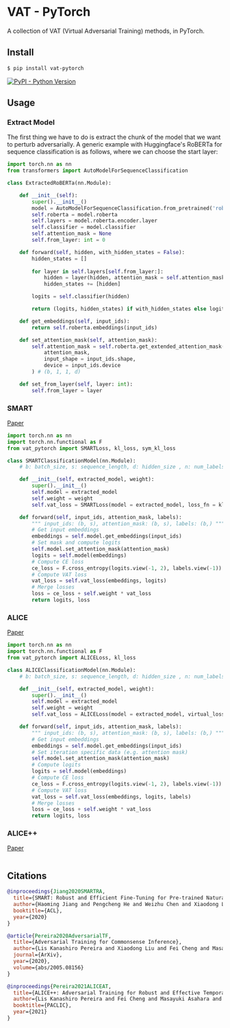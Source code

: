 
# VAT - PyTorch

A collection of VAT (Virtual Adversarial Training) methods, in PyTorch.

## Install

```bash
$ pip install vat-pytorch
```

[![PyPI - Python Version](https://img.shields.io/pypi/v/vat-pytorch?style=flat&colorA=0f0f0f&colorB=0f0f0f)](https://pypi.org/project/vat-pytorch/) 


## Usage 

### Extract Model
The first thing we have to do is extract the chunk of the model that we want to perturb adversarially. A generic example with Huggingface's RoBERTa for sequence classification is as follows, where we can choose the start layer: 

```py 
import torch.nn as nn 
from transformers import AutoModelForSequenceClassification

class ExtractedRoBERTa(nn.Module):

    def __init__(self):
        super().__init__()
        model = AutoModelForSequenceClassification.from_pretrained('roberta-base')
        self.roberta = model.roberta
        self.layers = model.roberta.encoder.layer  
        self.classifier = model.classifier 
        self.attention_mask = None 
        self.from_layer: int = 0 

    def forward(self, hidden, with_hidden_states = False):
        hidden_states = [] 
        
        for layer in self.layers[self.from_layer:]:
            hidden = layer(hidden, attention_mask = self.attention_mask)[0]
            hidden_states += [hidden]

        logits = self.classifier(hidden)

        return (logits, hidden_states) if with_hidden_states else logits 

    def get_embeddings(self, input_ids):
        return self.roberta.embeddings(input_ids)

    def set_attention_mask(self, attention_mask):
        self.attention_mask = self.roberta.get_extended_attention_mask(
            attention_mask, 
            input_shape = input_ids.shape, 
            device = input_ids.device
        ) # (b, 1, 1, d) 

    def set_from_layer(self, layer: int):
        self.from_layer = layer 
```

### SMART 

<a href="https://aclanthology.org/2020.acl-main.197/">Paper</a>

```py
import torch.nn as nn  
import torch.nn.functional as F 
from vat_pytorch import SMARTLoss, kl_loss, sym_kl_loss

class SMARTClassificationModel(nn.Module):
    # b: batch_size, s: sequence_length, d: hidden_size , n: num_labels

    def __init__(self, extracted_model, weight):
        super().__init__()
        self.model = extracted_model 
        self.weight = weight
        self.vat_loss = SMARTLoss(model = extracted_model, loss_fn = kl_loss, loss_last_fn = sym_kl_loss)

    def forward(self, input_ids, attention_mask, labels):
        """ input_ids: (b, s), attention_mask: (b, s), labels: (b,) """
        # Get input embeddings 
        embeddings = self.model.get_embeddings(input_ids)
        # Set mask and compute logits 
        self.model.set_attention_mask(attention_mask)
        logits = self.model(embeddings)
        # Compute CE loss  
        ce_loss = F.cross_entropy(logits.view(-1, 2), labels.view(-1))
        # Compute VAT loss
        vat_loss = self.vat_loss(embeddings, logits) 
        # Merge losses 
        loss = ce_loss + self.weight * vat_loss
        return logits, loss
```

### ALICE 

<a href="https://arxiv.org/abs/2005.08156">Paper</a>

```py
import torch.nn as nn  
import torch.nn.functional as F 
from vat_pytorch import ALICELoss, kl_loss

class ALICEClassificationModel(nn.Module):
    # b: batch_size, s: sequence_length, d: hidden_size , n: num_labels

    def __init__(self, extracted_model, weight):
        super().__init__()
        self.model = extracted_model 
        self.weight = weight
        self.vat_loss = ALICELoss(model = extracted_model, virtual_loss_fn = kl_loss)

    def forward(self, input_ids, attention_mask, labels):
        """ input_ids: (b, s), attention_mask: (b, s), labels: (b,) """
        # Get input embeddings 
        embeddings = self.model.get_embeddings(input_ids)
        # Set iteration specific data (e.g. attention mask) 
        self.model.set_attention_mask(attention_mask)
        # Compute logits 
        logits = self.model(embeddings)
        # Compute CE loss  
        ce_loss = F.cross_entropy(logits.view(-1, 2), labels.view(-1))
        # Compute VAT loss
        vat_loss = self.vat_loss(embeddings, logits, labels) 
        # Merge losses 
        loss = ce_loss + self.weight * vat_loss
        return logits, loss
```

### ALICE++

<a href="https://aclanthology.org/2021.paclic-1.40/">Paper</a>

```py 

```


## Citations

```bibtex
@inproceedings{Jiang2020SMARTRA,
  title={SMART: Robust and Efficient Fine-Tuning for Pre-trained Natural Language Models through Principled Regularized Optimization},
  author={Haoming Jiang and Pengcheng He and Weizhu Chen and Xiaodong Liu and Jianfeng Gao and Tuo Zhao},
  booktitle={ACL},
  year={2020}
}
```

```bibtex
@article{Pereira2020AdversarialTF,
  title={Adversarial Training for Commonsense Inference},
  author={Lis Kanashiro Pereira and Xiaodong Liu and Fei Cheng and Masayuki Asahara and Ichiro Kobayashi},
  journal={ArXiv},
  year={2020},
  volume={abs/2005.08156}
}
```

```bibtex
@inproceedings{Pereira2021ALICEAT,
  title={ALICE++: Adversarial Training for Robust and Effective Temporal Reasoning},
  author={Lis Kanashiro Pereira and Fei Cheng and Masayuki Asahara and Ichiro Kobayashi},
  booktitle={PACLIC},
  year={2021}
}
```